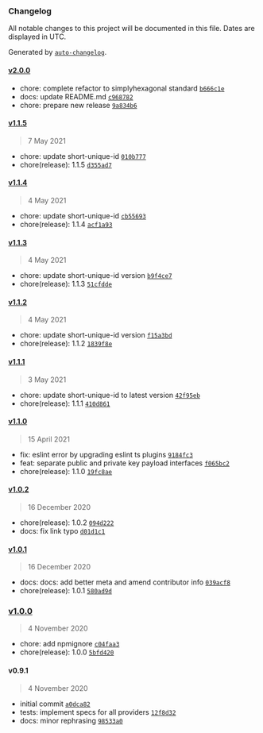 ### Changelog

All notable changes to this project will be documented in this file. Dates are displayed in UTC.

Generated by [`auto-changelog`](https://github.com/CookPete/auto-changelog).

#### [v2.0.0](https://github.com/simplyhexagonal/session-sso/compare/v1.1.5...v2.0.0)

- chore: complete refactor to simplyhexagonal standard [`b666c1e`](https://github.com/simplyhexagonal/session-sso/commit/b666c1e16bd2c77d3f8e0167bf8a914707d92abc)
- docs: update README.md [`c968782`](https://github.com/simplyhexagonal/session-sso/commit/c968782d694e506c14affa1a61441daf7fba26cd)
- chore: prepare new release [`9a834b6`](https://github.com/simplyhexagonal/session-sso/commit/9a834b6f1a07eae597df86653e58c13291a359c7)

#### [v1.1.5](https://github.com/simplyhexagonal/session-sso/compare/v1.1.4...v1.1.5)

> 7 May 2021

- chore: update short-unique-id [`010b777`](https://github.com/simplyhexagonal/session-sso/commit/010b77720821ebd5bba7a15d43b9687873bc1499)
- chore(release): 1.1.5 [`d355ad7`](https://github.com/simplyhexagonal/session-sso/commit/d355ad7f941e095dbd73286911cf4656e69ee9eb)

#### [v1.1.4](https://github.com/simplyhexagonal/session-sso/compare/v1.1.3...v1.1.4)

> 4 May 2021

- chore: update short-unique-id [`cb55693`](https://github.com/simplyhexagonal/session-sso/commit/cb556934d044ec75f3990e91181a48a937ac7a62)
- chore(release): 1.1.4 [`acf1a93`](https://github.com/simplyhexagonal/session-sso/commit/acf1a93a8be07f28ec7fb59bb2df001d7c813d93)

#### [v1.1.3](https://github.com/simplyhexagonal/session-sso/compare/v1.1.2...v1.1.3)

> 4 May 2021

- chore: update short-unique-id version [`b9f4ce7`](https://github.com/simplyhexagonal/session-sso/commit/b9f4ce763db8035b97bac9997eadbd2b6dd4d53b)
- chore(release): 1.1.3 [`51cfdde`](https://github.com/simplyhexagonal/session-sso/commit/51cfdde741c2ba1a583d5d2707e073562d0a1aa3)

#### [v1.1.2](https://github.com/simplyhexagonal/session-sso/compare/v1.1.1...v1.1.2)

> 4 May 2021

- chore: update short-unique-id version [`f15a3bd`](https://github.com/simplyhexagonal/session-sso/commit/f15a3bd2c4992e3cd8064421246e0ca5373255ab)
- chore(release): 1.1.2 [`1839f8e`](https://github.com/simplyhexagonal/session-sso/commit/1839f8e5430dffd0afc695687014ba4cf01594ee)

#### [v1.1.1](https://github.com/simplyhexagonal/session-sso/compare/v1.1.0...v1.1.1)

> 3 May 2021

- chore: update short-unique-id to latest version [`42f95eb`](https://github.com/simplyhexagonal/session-sso/commit/42f95ebd1f141a906d3a2ca0189794bc848e77ca)
- chore(release): 1.1.1 [`410d861`](https://github.com/simplyhexagonal/session-sso/commit/410d861f4e50f02e0df3e65457c3750e33f71c40)

#### [v1.1.0](https://github.com/simplyhexagonal/session-sso/compare/v1.0.2...v1.1.0)

> 15 April 2021

- fix: eslint error by upgrading eslint ts plugins [`9184fc3`](https://github.com/simplyhexagonal/session-sso/commit/9184fc3a4d2ba550237f1944d649ac41409e4db9)
- feat: separate public and private key payload interfaces [`f065bc2`](https://github.com/simplyhexagonal/session-sso/commit/f065bc2542c96394bb7b18010461e0639499495c)
- chore(release): 1.1.0 [`19fc8ae`](https://github.com/simplyhexagonal/session-sso/commit/19fc8aefe1e7db164684f04dcb6df90dd341f154)

#### [v1.0.2](https://github.com/simplyhexagonal/session-sso/compare/v1.0.1...v1.0.2)

> 16 December 2020

- chore(release): 1.0.2 [`094d222`](https://github.com/simplyhexagonal/session-sso/commit/094d2220ce82a2e774955b4e1f8e82c6c2651075)
- docs: fix link typo [`d01d1c1`](https://github.com/simplyhexagonal/session-sso/commit/d01d1c11f82cac9c25be93cabb2064a5b33c98ec)

#### [v1.0.1](https://github.com/simplyhexagonal/session-sso/compare/v1.0.0...v1.0.1)

> 16 December 2020

- docs: docs: add better meta and amend contributor info [`039acf8`](https://github.com/simplyhexagonal/session-sso/commit/039acf8a132e8b5a9b74cc014c944837ddbdaf74)
- chore(release): 1.0.1 [`580ad9d`](https://github.com/simplyhexagonal/session-sso/commit/580ad9deca16e6257faeb4819bb14021746be0ef)

### [v1.0.0](https://github.com/simplyhexagonal/session-sso/compare/v0.9.1...v1.0.0)

> 4 November 2020

- chore: add npmignore [`c04faa3`](https://github.com/simplyhexagonal/session-sso/commit/c04faa3595fbcf1174bae408bdfd5f53d7ed5e5b)
- chore(release): 1.0.0 [`5bfd420`](https://github.com/simplyhexagonal/session-sso/commit/5bfd42016a8842d88ade8761606ec17a2871fa7c)

#### v0.9.1

> 4 November 2020

- initial commit [`a0dca82`](https://github.com/simplyhexagonal/session-sso/commit/a0dca82c9088ff0d549dd14188be48b41186c3e9)
- tests: implement specs for all providers [`12f8d32`](https://github.com/simplyhexagonal/session-sso/commit/12f8d32813c734864be459409a3c1c4af2f9a453)
- docs: minor rephrasing [`98533a0`](https://github.com/simplyhexagonal/session-sso/commit/98533a0930b22bce2a68d7353494c834d8329bdf)
